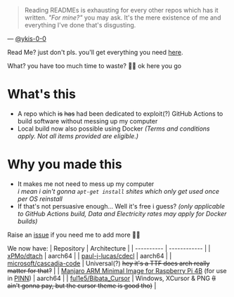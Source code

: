 > Reading READMEs is exhausting for every other repos which has it written. *"For mine?"* you may ask. It's the mere existence of me and everything I've done that's disgusting.

&mdash; [@ykis-0-0](https://www.github.com/ykis-0-0)

Read Me? just don't pls. you'll get everything you need [here](https://github.com/ykis-0-0/software-builder/actions).

What? you have too much time to waste? 😮‍💨 ok here you go

# What's this
* A repo which ~~is~~ ~~has~~ had been dedicated to exploit(?) GitHub Actions to build software without messing up my computer
* Local build now also possible using Docker *(Terms and conditions apply. Not all items provided are eligible.)*

# Why you made this
* It makes me not need to mess up my computer\
  *i mean i ain't gonna `apt-get install` shites which only get used once per OS reinstall*
* If that's not persuasive enough... Well it's free i guess? *(only applicable to GitHub Actions build, Data and Electricity rates may apply for Docker builds)*

Raise an [issue](https://www.github.com/ykis-0-0) if you need me to add more 💁‍♂️

We now have:
| Repository   | Architecture |
| ----------   | ------------ |
| [xPMo/dtach](https://www.github.com/xPMo/dtach)   | aarch64 |
| [paul-j-lucas/cdecl](https://www.github.com/paul-j-lucas/cdecl) | aarch64 |
| [microsoft/cascadia-code](https://www.github.com/microsoft/cascadia-code) | Universal(?) ~~hey it's a TTF does arch really matter for that?~~ |
| [Manjaro ARM Minimal Image for Raspberry Pi 4B](https://github.com/manjaro-arm/rpi4-images/releases/download/22.06/Manjaro-ARM-minimal-rpi4-22.06.img.xz.torrent) (for use in [PINN](https://github.com/procount/pinn)) | aarch64 |
| [ful1e5/Bibata_Cursor](https://www.github.com/ful1e5/Bibata_Cursor) | Windows, XCursor & PNG ~~(I ain't gonna pay, but the cursor theme is good tho)~~ |
